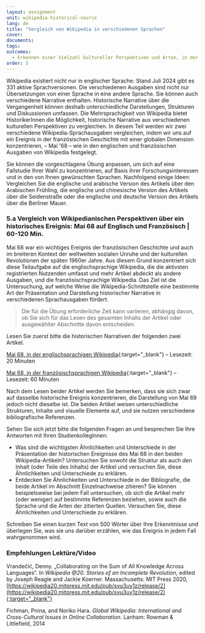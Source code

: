 ```yaml
---
layout: assignment
unit: wikipedia-historical-source 
lang: de
title: "Vergleich von Wikipedia in verschiedenen Sprachen"
cover:
documents:
tags:
outcomes: 
  - Erkennen einer Vielzahl kultureller Perspektiven und Arten, in der diese in historischen Narrativen auf Wikipedia ausgedrückt werden 
order: 5
---
```

Wikipedia existiert nicht nur in englischer Sprache: Stand Juli 2024 gibt es 331 aktive Sprachversionen. Die verschiedenen Ausgaben sind nicht nur Übersetzungen von einer Sprache in eine andere Sprache. Sie können auch verschiedene Narrative enthalten. Historische Narrative über die Vergangenheit können deshalb unterschiedliche Darstellungen, Strukturen und Diskussionen umfassen. Die Mehrsprachigkeit von Wikipedia bietet HistorikerInnen die Möglichkeit, historische Narrative aus verschiedenen kulturellen Perspektiven zu vergleichen. In diesem Teil werden wir zwei verschiedene Wikipedia-Sprachausgaben vergleichen, indem wir uns auf ein Ereignis in der französischen Geschichte mit einer globalen Dimension konzentrieren, – Mai '68 – wie in den englischen und französischen Ausgaben von Wikipedia festgelegt.

Sie können die vorgeschlagene Übung anpassen, um sich auf eine Fallstudie Ihrer Wahl zu konzentrieren, auf Basis ihrer Forschungsinteressen und in den von Ihnen gewünschten Sprachen. Nachfolgend einige Ideen: Vergleichen Sie die englische und arabische Version des Artikels über den Arabischen Frühling, die englische und chinesische Version des Artikels über die Seidenstraße oder die englische und deutsche Version des Artikels über die Berliner Mauer.

<!-- more -->

<!-- briefing-student -->

### 5.a Vergleich von Wikipedianischen Perspektiven über ein historisches Ereignis: Mai 68 auf Englisch und Französisch | 60-120 Min.
<!-- section-contents -->

Mai 68 war ein wichtiges Ereignis der französischen Geschichte und auch im breiteren Kontext der weltweiten sozialen Unruhe und der kulturellen Revolutionen der späten 1960er Jahre. Aus diesem Grund konzentriert sich diese Teilaufgabe auf die englischsprachige Wikipedia, die die aktivsten registrierten Nutzenden umfasst und mehr Artikel abdeckt als andere Ausgaben, und die französischsprachige Wikipedia. Das Ziel ist die Untersuchung, auf welche Weise die Wikipedia-Schnittstelle eine bestimmte Art der Präsentation und Darstellung historischer Narrative in verschiedenen Sprachausgaben fördert.

> Die für die Übung erforderliche Zeit kann variieren, abhängig davon, ob Sie sich für das Lesen des gesamten Inhalts der Artikel oder ausgewählter Abschnitte davon entscheiden.

Lesen Sie zuerst bitte die historischen Narrativen der folgenden zwei Artikel.

[Mai 68, in der englischsprachigen Wikipedia](https://en.wikipedia.org/wiki/May_68#:~:text=Beginning%20in%20May%201968%2C%20a,France%20came%20to%20a%20halt){:target="_blank"} – Lesezeit: 20 Minuten

[Mai 68, in der französischsprachigen Wikipedia](https://fr.wikipedia.org/wiki/Mai_68){:target="_blank"} – Lesezeit: 60 Minuten
 
Nach dem Lesen beider Artikel werden Sie bemerken, dass sie sich zwar auf dasselbe historische Ereignis konzentrieren, die Darstellung von Mai 69 jedoch nicht dieselbe ist. Die beiden Artikel weisen unterschiedliche Strukturen, Inhalte und visuelle Elemente auf, und sie nutzen verschiedene bibliografische Referenzen.

Sehen Sie sich jetzt bitte die folgenden Fragen an und besprechen Sie Ihre Antworten mit Ihren StudienkollegInnen:

- Was sind die wichtigsten Ähnlichkeiten und Unterschiede in der Präsentation der historischen Ereignisse des Mai 68 in den beiden Wikipedia-Artikeln? Untersuchen Sie sowohl die Struktur als auch den Inhalt (oder Teile des Inhalts) der Artikel und versuchen Sie, diese Ähnlichkeiten und Unterschiede zu erklären.
- Entdecken Sie Ähnlichkeiten und Unterschiede in der Bibliografie, die beide Artikel im Abschnitt Einzelnachweise zitieren? Sie können beispielsweise bei jedem Fall untersuchen, ob sich die Artikel mehr (oder weniger) auf bestimmte Referenzen beziehen, sowie auch die Sprache und die Arten der zitierten Quellen. Versuchen Sie, diese Ähnlichkeiten und Unterschiede zu erklären.

Schreiben Sie einen kurzen Text von 500 Wörter über Ihre Erkenntnisse und überlegen Sie, was sie uns darüber erzählen, wie das Ereignis in jedem Fall wahrgenommen wird.

<!-- section -->

### Empfehlungen Lektüre/Video
<!-- section-contents --> 

Vrandečić, Denny. „Collaborating on the Sum of All Knowledge Across Languages“. In _Wikipedia @20. Stories of an Incomplete Revolution_, edited by Joseph Reagle and Jackie Koerner. Massachusetts: MIT Press 2020, [https://wikipedia20.mitpress.mit.edu/pub/svu3uy1z/release/2](https://wikipedia20.mitpress.mit.edu/pub/svu3uy1z/release/2){:target="_blank"}

Fichman, Pnina, and Noriko Hara. _Global Wikipedia: International and Cross-Cultural Issues in Online Collaboration_. Lanham: Rowman & Littlefield, 2014

<!-- briefing-teacher -->

